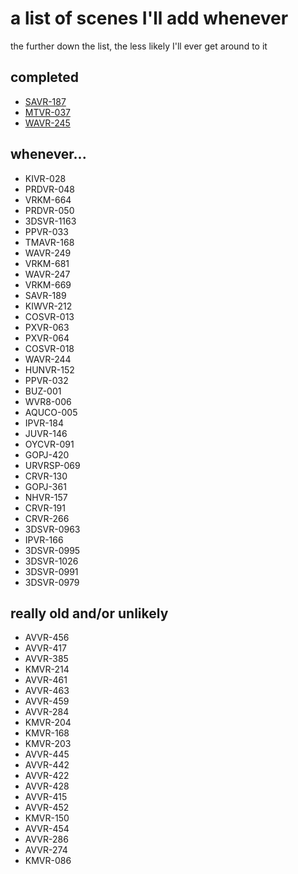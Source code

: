 # a list of scenes I'll add whenever
the further down the list, the less likely I'll ever get around to it

## completed
* [SAVR-187](https://github.com/vt-idiot/JAV-VR-JSON/blob/main/SAVR/SAVR-187.json)
* [MTVR-037](https://github.com/vt-idiot/JAV-VR-JSON/blob/main/MTVR/MTVR-037.json)
* [WAVR-245](https://github.com/vt-idiot/JAV-VR-JSON/blob/main/WAVR/WAVR-245.json)

## whenever...
* KIVR-028
* PRDVR-048
* VRKM-664
* PRDVR-050
* 3DSVR-1163
* PPVR-033
* TMAVR-168
* WAVR-249
* VRKM-681
* WAVR-247
* VRKM-669
* SAVR-189
* KIWVR-212
* COSVR-013
* PXVR-063
* PXVR-064
* COSVR-018
* WAVR-244
* HUNVR-152
* PPVR-032
* BUZ-001
* WVR8-006
* AQUCO-005
* IPVR-184
* JUVR-146
* OYCVR-091
* GOPJ-420
* URVRSP-069
* CRVR-130
* GOPJ-361
* NHVR-157
* CRVR-191
* CRVR-266
* 3DSVR-0963
* IPVR-166
* 3DSVR-0995
* 3DSVR-1026
* 3DSVR-0991
* 3DSVR-0979


## really old and/or unlikely
* AVVR-456
* AVVR-417
* AVVR-385
* KMVR-214
* AVVR-461
* AVVR-463
* AVVR-459
* AVVR-284
* KMVR-204
* KMVR-168
* KMVR-203
* AVVR-445
* AVVR-442
* AVVR-422
* AVVR-428
* AVVR-415
* AVVR-452
* KMVR-150
* AVVR-454
* AVVR-286
* AVVR-274
* KMVR-086
